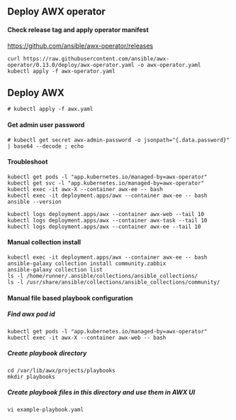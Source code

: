 ## Deploy AWX operator

#### Check release tag and apply operator manifest
https://github.com/ansible/awx-operator/releases
```
curl https://raw.githubusercontent.com/ansible/awx-operator/0.13.0/deploy/awx-operator.yaml -o awx-operator.yaml
kubectl apply -f awx-operator.yaml
```

## Deploy AWX
```
# kubectl apply -f awx.yaml
```
#### Get admin user password
```
# kubectl get secret awx-admin-password -o jsonpath="{.data.password}" | base64 --decode ; echo
```

#### Troubleshoot
```
kubectl get pods -l "app.kubernetes.io/managed-by=awx-operator"
kubectl get svc -l "app.kubernetes.io/managed-by=awx-operator"
kubectl exec -it awx-X --container awx-ee -- bash
kubectl exec -it deployment.apps/awx --container awx-ee -- bash
ansible --version

kubectl logs deployment.apps/awx --container awx-web --tail 10
kubectl logs deployment.apps/awx --container awx-task --tail 10
kubectl logs deployment.apps/awx --container awx-ee --tail 10
```

#### Manual collection install
```
kubectl exec -it deployment.apps/awx --container awx-ee -- bash
ansible-galaxy collection install community.zabbix
ansible-galaxy collection list
ls -l /home/runner/.ansible/collections/ansible_collections/
ls -l /usr/share/ansible/collections/ansible_collections/community/
```
#### Manual file based playbook configuration
##### Find awx pod id
```
kubectl get pods -l "app.kubernetes.io/managed-by=awx-operator"
kubectl exec -it awx-X --container awx-web -- bash
```
##### Create playbook directory
```
cd /var/lib/awx/projects/playbooks
mkdir playbooks
```
##### Create playbook files in this directory and use them in AWX UI
```
vi example-playbook.yaml
```
